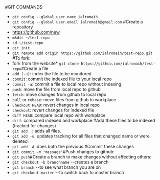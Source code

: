 #GIT COMMANDS:
* `git config --global user.name ialromaih`
* `git config --global user.email ialromaih@gmail.com`
#Create a repository
* https://github.com/new
* `mkdir ~/test-repo`
* `cd ~/test-repo`
* `git init`
* `git remote add origin https://github.com/ialromaih/test-repo.git`
#To fork:
* fork from the website* `git clone https://github.com/ialromaih/test-repo`#Create a file
* `add (-u)`: index the file to be monitored
* `commit`: commit the indexed file to your local repo
* `commit -a`: commit a file to local repo without indexing
* `push`: move the file from local repo to github
* `fetch`: move changes from github to local repo
* `pull` or `rebase`: move files from github to workplace
* `Checkout HEAD`: revert changes in local repo
* `checkout`: revert changes for indexed file
* `diff HEAD`: compare local repo with workplace
* `diff`: compared indexed and workplace
#Add these files to be indexed (tracked for changes)
* `git add .`: adds all files.
* `git add -u`: updates tracking for all files that changed name or were deleted.
* `git add -A`: does both the previous.#Commit these changes
* `git commit -m "message"`#Push changes to github:
* `git push`#Create a branch to make changes without affecting others:
* `git checkout -b branchname` --creates a branch
* `git branch` --to see what branch you are on
* `git checkout master` --to switch back to master branch
